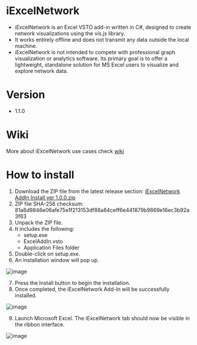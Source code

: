 # iExcelNetwork
* iExcelNetwork is an Excel VSTO add-in written in C#, designed to create network visualizations using the vis.js library.
* It works entirely offline and does not transmit any data outside the local machine.
* iExcelNetwork is not intended to compete with professional graph visualization or analytics software. Its primary goal is to offer a lightweight, standalone solution for MS Excel users to visualize and explore network data.

# Version 
* 1.1.0
# Wiki
More about iExcelNetwork use cases check [wiki](https://github.com/Alek010/iExcelNetwork/wiki)

# How to install
1. Download the ZIP file from the latest release section: [iExcelNetwork AddIn Install ver 1.0.0.zip](https://github.com/Alek010/iExcelNetwork/releases/download/v1.0.0/iExcelNetwork.AddIn.Install.ver.1.0.0.zip)
2. ZIP file SHA-256 checksum: 81a8d9846e06afe75e1f213153df88a84ceff6e441879b9869e16ec3b92a3f63
3. Unpack the ZIP file.
4. It includes the following:
   * setup.exe
   * ExcelAddIn.vsto
   * Application Files folder
5. Double-click on setup.exe.
6. An installation window will pop up.

![image](https://github.com/user-attachments/assets/422374ca-d18c-47d4-ab3a-f51916f0169a)

7. Press the Install button to begin the installation.
8. Once completed, the iExcelNetwork Add-In will be successfully installed.

![image](https://github.com/user-attachments/assets/15c7457d-467c-49f5-919d-a388b422135f)

9. Launch Microsoft Excel. The iExcelNetwork tab should now be visible in the ribbon interface.

![image](https://github.com/user-attachments/assets/585a76b9-0986-49cd-8c78-d00736c43298)

